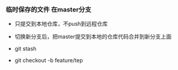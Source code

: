 ### 临时保存的文件 在master分支

- 只提交到本地仓库，不push到远程仓库
- 切换新分支后，把master提交到本地的仓库代码合并到新分支上面

- git stash
- git checkout -b feature/tep
